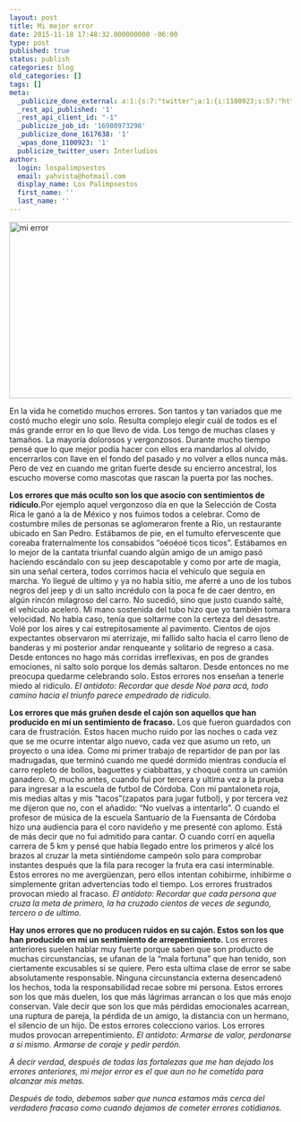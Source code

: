 ```yaml
---
layout: post
title: Mi mejor error
date: 2015-11-18 17:48:32.000000000 -06:00
type: post
published: true
status: publish
categories: blog
old_categories: []
tags: []
meta:
  _publicize_done_external: a:1:{s:7:"twitter";a:1:{i:1100923;s:57:"https://twitter.com/Interludios/status/667036704449032192";}}
  _rest_api_published: '1'
  _rest_api_client_id: "-1"
  _publicize_job_id: '16980973298'
  _publicize_done_1617638: '1'
  _wpas_done_1100923: '1'
  publicize_twitter_user: Interludios
author:
  login: lospalimpsestos
  email: yahvista@hotmail.com
  display_name: Los Palimpsestos
  first_name: ''
  last_name: ''
---
```

<p><img class="alignnone size-full wp-image-2310" src="{{ site.baseurl }}/assets/mi-error2.png" alt="mi error" width="560" height="315" /></p>
<p>En la vida he cometido muchos errores. Son tantos y tan variados que me costó mucho elegir uno solo. Resulta complejo elegir cuál de todos es el más grande error en lo que llevo de vida. Los tengo de muchas clases y tamaños. La mayoría dolorosos y vergonzosos. Durante mucho tiempo pensé que lo que mejor podía hacer con ellos era mandarlos al olvido, encerrarlos con llave en el fondo del pasado y no volver a ellos nunca más. Pero de vez en cuando me gritan fuerte desde su encierro ancestral, los escucho moverse como mascotas que rascan la puerta por las noches.</p>
<p><strong>Los errores que más oculto son los que asocio con sentimientos de ridículo.</strong>Por ejemplo aquel vergonzoso día en que la Selección de Costa Rica le ganó a la de México y nos fuimos todos a celebrar. Como de costumbre miles de personas se aglomeraron frente a Río, un restaurante ubicado en San Pedro. Estábamos de pie, en el tumulto efervescente que coreaba fraternalmente los consabidos “oéoéoé ticos ticos”. Estábamos en lo mejor de la cantata triunfal cuando algún amigo de un amigo pasó haciendo escándalo con su jeep descapotable y como por arte de magia, sin una señal certera, todos corrimos hacia el vehículo que seguía en marcha. Yo llegué de ultimo y ya no había sitio, me aferré a uno de los tubos negros del jeep y di un salto incrédulo con la poca fe de caer dentro, en algún rincón milagroso del carro. No sucedió, sino que justo cuando salté, el vehículo aceleró. Mi mano sostenida del tubo hizo que yo también tomara velocidad. No había caso, tenía que soltarme con la certeza del desastre. Volé por los aires y caí estrepitosamente al pavimento. Cientos de ojos expectantes observaron mi aterrizaje, mi fallido salto hacia el carro lleno de banderas y mi posterior andar renqueante y solitario de regreso a casa. Desde entonces no hago más corridas irreflexivas, en pos de grandes emociones, ni salto solo porque los demás saltaron. Desde entonces no me preocupa quedarme celebrando solo. Estos errores nos enseñan a tenerle miedo al ridículo. <em>El antídoto: Recordar que desde Noé para acá, todo camino hacia el triunfo parece empedrado de ridículo.</em></p>
<p><strong>Los errores que más gruñen desde el cajón son aquellos que han producido en mí un sentimiento de fracaso.</strong> Los que fueron guardados con cara de frustración. Estos hacen mucho ruido por las noches o cada vez que se me ocurre intentar algo nuevo, cada vez que asumo un reto, un proyecto o una idea. Como mi primer trabajo de repartidor de pan por las madrugadas, que terminó cuando me quedé dormido mientras conducía el carro repleto de bollos, baguettes y ciabbattas, y choqué contra un camión ganadero. O, mucho antes, cuando fui por tercera y ultima vez a la prueba para ingresar a la escuela de futbol de Córdoba. Con mi pantaloneta roja, mis medias altas y mis “tacos”(zapatos para jugar futbol), y por tercera vez me dijeron que no, con el añadido: “No vuelvas a intentarlo”. O cuando el profesor de música de la escuela Santuario de la Fuensanta de Córdoba hizo una audiencia para el coro navideño y me presenté con aplomo. Está de más decir que no fui admitido para cantar. O cuando corrí en aquella carrera de 5 km y pensé que había llegado entre los primeros y alcé los brazos al cruzar la meta sintiéndome campeón solo para comprobar instantes después que la fila para recoger la fruta era casi interminable. Estos errores no me avergüenzan, pero ellos intentan cohibirme, inhibirme o simplemente gritan advertencias todo el tiempo. Los errores frustrados provocan miedo al fracaso. <em>El antídoto: Recordar que cada persona que cruza la meta de primero, la ha cruzado cientos de veces de segundo, tercero o de ultimo.</em></p>
<p><strong>Hay unos errores que no producen ruidos en su cajón. Estos son los que han producido en mí un sentimiento de arrepentimiento.</strong> Los errores anteriores suelen hablar muy fuerte porque saben que son producto de muchas circunstancias, se ufanan de la “mala fortuna” que han tenido, son ciertamente excusables si se quiere. Pero esta ultima clase de error se sabe absolutamente responsable. Ninguna circunstancia externa desencadenó los hechos, toda la responsabilidad recae sobre mi persona. Estos errores son los que más duelen, los que más lágrimas arrancan o los que más enojo conservan. Vale decir que son los que más pérdidas emocionales acarrean, una ruptura de pareja, la pérdida de un amigo, la distancia con un hermano, el silencio de un hijo. De estos errores colecciono varios. Los errores mudos provocan arrepentimiento. <em>El antídoto: Armarse de valor, perdonarse a sí mismo. Armarse de coraje y pedir perdón.</p>
<p></em><em>A decir verdad, después de todas las fortalezas que me han dejado los errores anteriores, mi mejor error es el que aun no he cometido para alcanzar mis metas.</p>
<p>Después de todo, debemos saber que nunca estamos más cerca del verdadero fracaso como cuando dejamos de cometer errores cotidianos.</em></p>
